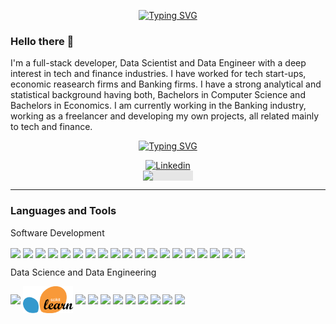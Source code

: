 <p align="center">
  <a href="https://git.io/typing-svg"><img src="https://readme-typing-svg.demolab.com?font=Fira+Code&size=30&duration=1&pause=800&color=1CA475&center=true&vCenter=true&width=600&height=60&lines=Alejandro+Paredes" alt="Typing SVG" />
  </a>
</p>

<h3>Hello there 👋 </h3>

<p>
I'm a full-stack developer, Data Scientist and Data Engineer with a deep interest in tech and finance industries. I have worked for tech start-ups, economic reasearch firms and Banking firms. I have a strong analytical and statistical background having both, Bachelors in Computer Science and Bachelors in Economics. I am currently working in the Banking industry, working as a freelancer and developing my own projects, all related mainly to tech and finance.
</p>

<p align="center">
  <a href="https://git.io/typing-svg">
    <img src="https://readme-typing-svg.demolab.com?font=Fira+Code&duration=4000&pause=800&color=43D2A1&center=true&vCenter=true&width=435&lines=Full+Stack+Developer;Data+Scientist;Data+Engineer;Always+excited+to+learn+new+things" alt="Typing SVG" />
  </a>
</p>

<!-- Social icons section -->
<p align="center">
  <a href="https://www.linkedin.com/in/alejandro-paredes-la-torre"><img width="50px" title="Linkedin" src="https://cdn.jsdelivr.net/gh/devicons/devicon/icons/linkedin/linkedin-original.svg"/></a>
  <a href="mailto:alejandroparedeslatorre@gmail.com"><img width="80px" style="display: block;-webkit-user-select: none;margin: auto;background-color: hsl(0, 0%, 90%);" src="https://user-images.githubusercontent.com/16131737/65396536-0b6e0480-dd5c-11e9-896d-c11d0bc70e84.gif"></a>
</p>

<hr>

<h3>Languages and Tools</h5>

<p>Software Development</p>
<p />
<div>
  <img align="center" width="50px" src="https://cdn.jsdelivr.net/gh/devicons/devicon/icons/csharp/csharp-original.svg" />
  <img align="center" width="50px" src="https://cdn.jsdelivr.net/gh/devicons/devicon/icons/typescript/typescript-original.svg" />
  <img align="center" width="50px" src="https://cdn.jsdelivr.net/gh/devicons/devicon/icons/css3/css3-original-wordmark.svg" />
  <img align="center" width="50px" src="https://cdn.jsdelivr.net/gh/devicons/devicon/icons/tailwindcss/tailwindcss-original-wordmark.svg" />
  <img align="center" width="50px" src="https://cdn.jsdelivr.net/gh/devicons/devicon/icons/react/react-original.svg" />
  <img align="center" width="50px" src="https://cdn.jsdelivr.net/gh/devicons/devicon/icons/nodejs/nodejs-plain-wordmark.svg" />
  <img align="center" width="50px" src="https://cdn.jsdelivr.net/gh/devicons/devicon/icons/dotnetcore/dotnetcore-original.svg" />
  <img align="center" width="50px" src="https://cdn.jsdelivr.net/gh/devicons/devicon/icons/flutter/flutter-original.svg" />
  <img align="center" width="50px" src="https://cdn.jsdelivr.net/gh/devicons/devicon/icons/laravel/laravel-plain-wordmark.svg" />
  <img align="center" width="50px" src="https://cdn.jsdelivr.net/gh/devicons/devicon/icons/mysql/mysql-original-wordmark.svg" />
  <img align="center" width="50px" src="https://cdn.jsdelivr.net/gh/devicons/devicon/icons/postgresql/postgresql-original-wordmark.svg" />
  <img align="center" width="50px" src="https://cdn.jsdelivr.net/gh/devicons/devicon/icons/mongodb/mongodb-original-wordmark.svg" />
  <img align="center" width="50px" src="https://cdn.jsdelivr.net/gh/devicons/devicon/icons/nestjs/nestjs-plain.svg" />
  <!--
  <img align="center" width="50px" src="https://cdn.jsdelivr.net/gh/devicons/devicon/icons/express/express-original-wordmark.svg" />
  <img align="center" width="50px" src="https://cdn.jsdelivr.net/gh/devicons/devicon/icons/nextjs/nextjs-original-wordmark.svg" />
  -->
  <img align="center" width="50px" src="https://cdn.jsdelivr.net/gh/devicons/devicon/icons/angularjs/angularjs-original.svg" />
  <img align="center" width="50px" src="https://cdn.jsdelivr.net/gh/devicons/devicon/icons/django/django-plain-wordmark.svg" />
  <img align="center" width="50px" src="https://cdn.jsdelivr.net/gh/devicons/devicon/icons/git/git-original-wordmark.svg" />
  <img align="center" width="50px" src="https://cdn.jsdelivr.net/gh/devicons/devicon/icons/github/github-original.svg" />
  <img align="center" width="50px" src="https://cdn.jsdelivr.net/gh/devicons/devicon/icons/docker/docker-original-wordmark.svg" />
  <img align="center" width="50px" src="https://cdn.jsdelivr.net/gh/devicons/devicon/icons/cplusplus/cplusplus-original.svg" />
</div>     

<p />

<p>Data Science and Data Engineering</p>
<p />
<div>
  <img align="center" width="50px" src="https://cdn.jsdelivr.net/gh/devicons/devicon/icons/python/python-original-wordmark.svg" />
  <img align="center" width="80px" src="https://github.com/scikit-learn/scikit-learn/blob/main/doc/logos/1280px-scikit-learn-logo.png?raw=true" />
  <img align="center" width="80px" src="https://raw.githubusercontent.com/valohai/ml-logos/d8dfb916e50a93a41f3b1ed2ca7bd3dbc77030a2/tensorflow-layout.svg" />
  <img align="center" width="50px" src="https://cdn.jsdelivr.net/gh/devicons/devicon/icons/microsoftsqlserver/microsoftsqlserver-plain-wordmark.svg" />
  <img align="center" width="50px" src="https://svn.apache.org/repos/asf/comdev/project-logos/originals/hadoop.svg">
  <img align="center" width="50px" src="https://spark.apache.org/images/spark-logo-trademark.png"> 
  <img align="center" width="30px" src="https://upload.wikimedia.org/wikipedia/commons/0/05/Apache_kafka.svg">
  <img align="center" width="50px" src="https://cdn.jsdelivr.net/gh/devicons/devicon/icons/azure/azure-original.svg" />
  <img align="center" width="80px" src="https://cdn.jsdelivr.net/gh/devicons/devicon/icons/googlecloud/googlecloud-original-wordmark.svg" />
  <img align="center" width="50px" src="https://seeklogo.com/images/A/airflow-logo-A19E5B6709-seeklogo.com.png" />
  <img align="center" width="50px" src="https://svn.apache.org/repos/asf/comdev/project-logos/originals/hive.svg" />
</div>     


<!--
<p align="center">
  <img src="https://streak-stats.demolab.com?user=AlejandroParedesLT&theme=dark&mode=weekly" />
</p>
-->
